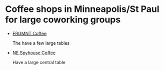 # Coffee shops in Minneapolis/St Paul for large coworking groups

- [FRGMNT Coffee](../1054)

  The have a few large tables

- [NE Spyhouse Coffee](../598)

  Have a large central table
